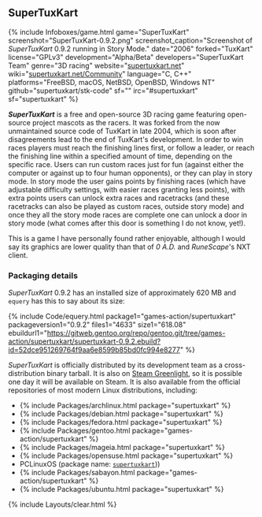## SuperTuxKart
{% include Infoboxes/game.html game="SuperTuxKart" screenshot="SuperTuxKart-0.9.2.png" screenshot_caption="Screenshot of <i>SuperTuxKart</i> 0.9.2 running in Story Mode." date="2006" forked="TuxKart" license="GPLv3" development="Alpha/Beta" developers="SuperTuxKart Team" genre="3D racing" website="<a href='https://supertuxkart.net' link='_blank'>supertuxkart.net</a>" wiki="<a href='https://supertuxkart.net/Community' link='_blank'>supertuxkart.net/Community</a>" language="C, C++" platforms="FreeBSD, macOS, NetBSD, OpenBSD, Windows NT" github="supertuxkart/stk-code" sf="" irc="#supertuxkart" sf="supertuxkart" %}

***SuperTuxKart*** is a free and open-source 3D racing game featuring open-source project mascots as the racers. It was forked from the now unmaintained source code of TuxKart in late 2004, which is soon after disagreements lead to the end of TuxKart's development. In order to win races players must reach the finishing lines first, or follow a leader, or reach the finishing line within a specified amount of time, depending on the specific race. Users can run custom races just for fun (against either the computer or against up to four human opponents), or they can play in story mode. In story mode the user gains points by finishing races (which have adjustable difficulty settings, with easier races granting less points), with extra points users can unlock extra races and racetracks (and these racetracks can also be played as custom races, outside story mode) and once they all the story mode races are complete one can unlock a door in story mode (what comes after this door is something I do not know, yet!).

This is a game I have personally found rather enjoyable, although I would say its graphics are lower quality than that of *0 A.D.* and *RuneScape*'s NXT client.

### Packaging details
*SuperTuxKart* 0.9.2 has an installed size of approximately 620 MB and `equery` has this to say about its size:

{% include Code/equery.html package1="games-action/supertuxkart" packageversion1="0.9.2" files1="4633" size1="618.08" ebuildurl1="https://gitweb.gentoo.org/repo/gentoo.git/tree/games-action/supertuxkart/supertuxkart-0.9.2.ebuild?id=52dce951269764f9aa6e8599b85bd0fc994e8277" %}

*SuperTuxKart* is officially distributed by its development team as a cross-distribution binary tarball. It is also on [Steam Greenlight](https://steamcommunity.com/sharedfiles/filedetails/?id=850895445), so it is possible one day it will be available on Steam. It is also available from the official repositories of most modern Linux distributions, including:

* {% include Packages/archlinux.html package="supertuxkart" %}
* {% include Packages/debian.html package="supertuxkart" %}
* {% include Packages/fedora.html package="supertuxkart" %}
* {% include Packages/gentoo.html package="games-action/supertuxkart" %}
* {% include Packages/mageia.html package="supertuxkart" %}
* {% include Packages/opensuse.html package="supertuxkart" %}
* PCLinuxOS (package name: [`supertuxkart`](https://pclinuxos.pkgs.org/rolling/pclinuxos-x86_64/supertuxkart-0.9.1-1pclos2015.x86_64.rpm.html)))
* {% include Packages/sabayon.html package="games-action/supertuxkart" %}
* {% include Packages/ubuntu.html package="supertuxkart" %}

{% include Layouts/clear.html %}
